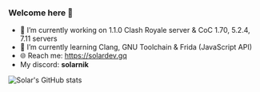 ### Welcome here 👋

- 🔭 I’m currently working on 1.1.0 Clash Royale server & CoC 1.70, 5.2.4, 7.11 servers
- 🌱 I’m currently learning Clang, GNU Toolchain & Frida (JavaScript API)
- 🌐 Reach me: https://solardev.gq
- My discord: **solarnik**

![Solar's GitHub stats](https://github-readme-stats.vercel.app/api?username=Solaree&theme=rose_pine&show_icons=true)

